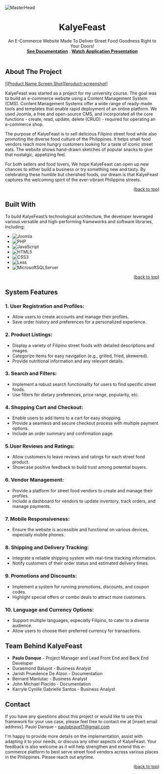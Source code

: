 
<!-- PROJECT LOGO -->

  ![MasterHead](https://github.com/paulopoig/KalyeFeast/assets/78188625/046427d4-be19-4619-b35f-a45f92254592)

  <h1 align="center">KalyeFeast</h1>

  <p align="center">
    An E-Commerce Website Made To Deliver Street Food Goodness Right to Your Doors!
    <br />
    <a href="https://docs.google.com/document/d/1dq06X6ntbTxkyM1mHLpL4KBW1nKf4SB-/edit?usp=sharing&ouid=104373750835979937376&rtpof=true&sd=true"><strong>See Documentation</strong></a>
    .
    <a href="https://youtu.be/lAqbu84Ttyw?si=aSySZ7XQrk_KGYae"><strong>Watch Application Presentation</strong></a>
    <br />
    <br />
   
  </p>
</div>


<!-- ABOUT THE PROJECT -->
## About The Project

[![Product Name Screen Shot][product-screenshot]](https://example.com)

KalyeFeast was started as a project for my university course. The goal was to build an e-commerce website using a Content Management System (CMS). Content Management Systems offer a wide range of ready-made tools and templates that enable rapid deployment of an online platform. We used Joomla, a free and open-source CMS, and incorporated all the core functions - create, read, update, delete (CRUD) - required for operating an e-commerce shop.

The purpose of KalyeFeast is to sell delicious Filipino street food while also promoting the diverse food culture of the Philippines. It helps small food vendors reach more hungry customers looking for a taste of iconic street eats. The website shows hand-drawn sketches of popular snacks to give that nostalgic, appetizing feel.

For both sellers and food lovers, We hope KalyeFeast can open up new chances to either build a business or try something new and tasty. By celebrating these humble but cherished foods, our dream is that KalyeFeast captures the welcoming spirit of the ever-vibrant Philippine streets.


<p align="right">(<a href="#readme-top">back to top</a>)</p>



## Built With

To build KalyeFeast’s technological architecture, the developer leveraged various versatile and high-performing frameworks and software libraries, including:

* ![Joomla](https://img.shields.io/badge/joomla-%235091CD.svg?style=for-the-badge&logo=joomla&logoColor=white)
* ![PHP](https://img.shields.io/badge/php-%23777BB4.svg?style=for-the-badge&logo=php&logoColor=white)
* ![JavaScript](https://img.shields.io/badge/javascript-%23323330.svg?style=for-the-badge&logo=javascript&logoColor=%23F7DF1E)
* ![HTML5](https://img.shields.io/badge/html5-%23E34F26.svg?style=for-the-badge&logo=html5&logoColor=white)
* ![CSS3](https://img.shields.io/badge/css3-%231572B6.svg?style=for-the-badge&logo=css3&logoColor=white)
* ![Less](https://img.shields.io/badge/less-2B4C80?style=for-the-badge&logo=less&logoColor=white)
* ![MicrosoftSQLServer](https://img.shields.io/badge/Microsoft%20SQL%20Server-CC2927?style=for-the-badge&logo=microsoft%20sql%20server&logoColor=white)

<p align="right">(<a href="#readme-top">back to top</a>)</p>



<!-- SYSTEM FEATURES -->
## System Features

### 1. User Registration and Profiles:
* Allow users to create accounts and manage their profiles.
* Save order history and preferences for a personalized experience.

### 2. Product Listings:
* Display a variety of Filipino street foods with detailed descriptions and images.
* Categorize items for easy navigation (e.g., grilled, fried, skewered).
* Provide nutritional information and any relevant details.

### 3. Search and Filters:
* Implement a robust search functionality for users to find specific street foods.
* Use filters for dietary preferences, price range, popularity, etc.

### 4. Shopping Cart and Checkout:
* Enable users to add items to a cart for easy shopping.
* Provide a seamless and secure checkout process with multiple payment options.
* Include an order summary and confirmation page.

### 5.User Reviews and Ratings:
* Allow customers to leave reviews and ratings for each street food product.
* Showcase positive feedback to build trust among potential buyers.

### 6. Vendor Management:
* Provide a platform for street food vendors to create and manage their profiles.
* Include a dashboard for vendors to update inventory, track orders, and manage payments.

### 7. Mobile Responsiveness:
* Ensure the website is accessible and functional on various devices, especially mobile phones.

### 8. Shipping and Delivery Tracking:
* Integrate a reliable shipping system with real-time tracking information.
* Notify customers of their order status and estimated delivery times.

### 9. Promotions and Discounts:
* Implement a system for running promotions, discounts, and coupon codes.
* Highlight special offers or combo deals to attract more customers.

### 10. Language and Currency Options:
* Support multiple languages, especially Filipino, to cater to a diverse audience.
* Allow users to choose their preferred currency for transactions.
    
<!-- TEAM BEHIND KALYEFEAST -->
## Team Behind KalyeFeast
* <strong>Paulo Danque</strong> - Project Manager and Lead Front End and Back End Developer
* Duraemond Baluyot - Business Analyst
* Jarish Pruedence De Alzon - Documentation
* Bernard Manlutac - Business Analyst
* John Michael Placido - Documentation
* Karryle Cynille Gabrielle Santos - Business Analyst

<!-- CONTACT -->
## Contact
If you have any questions about this project or would like to use this framework for your use case, please feel free to contact me at [insert email address].
Paulo Danque - paulobrave17@gmail.com

I'm happy to provide more details on the implementation, assist with adapting it to your needs, or discuss any other aspects of KalyeFeast. Your feedback is also welcome as it will help strengthen and extend this e-commerce platform to best serve street food vendors across various places in the Philippines. Please reach out anytime.

<p align="right">(<a href="#readme-top">back to top</a>)</p>

